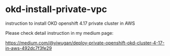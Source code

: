 # okd-install-private-vpc
instruction to install OKD openshift 4.17 private cluster in AWS

Please check detail instruction in my medium page:

https://medium.com/@yiwugan/deploy-private-openshift-okd-cluster-4-17-in-aws-492dc7f3fe29


